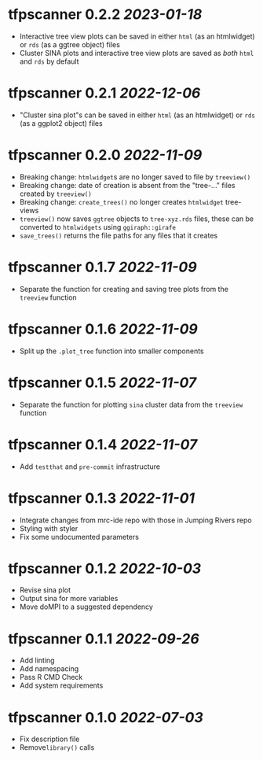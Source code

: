# tfpscanner 0.2.2 _2023-01-18_

- Interactive tree view plots can be saved in either `html` (as an htmlwidget) or `rds` (as a 
  ggtree object) files
- Cluster SINA plots and interactive tree view plots are saved as _both_ `html` and `rds` by
  default

# tfpscanner 0.2.1 _2022-12-06_

- "Cluster sina plot"s can be saved in either `html` (as an htmlwidget) or `rds` (as a ggplot2
  object) files

# tfpscanner 0.2.0 _2022-11-09_

- Breaking change: `htmlwidget`s are no longer saved to file by `treeview()`
- Breaking change: date of creation is absent from the "tree-..." files created by `treeview()`
- Breaking change: `create_trees()` no longer creates `htmlwidget` tree-views
- `treeview()` now saves `ggtree` objects to `tree-xyz.rds` files, these can be converted to
  `htmlwidgets` using `ggiraph::girafe`
- `save_trees()` returns the file paths for any files that it creates

# tfpscanner 0.1.7 _2022-11-09_

- Separate the function for creating and saving tree plots from the `treeview` function

# tfpscanner 0.1.6 _2022-11-09_

- Split up the `.plot_tree` function into smaller components

# tfpscanner 0.1.5 _2022-11-07_

- Separate the function for plotting `sina` cluster data from the `treeview` function

# tfpscanner 0.1.4 _2022-11-07_

- Add `testthat` and `pre-commit` infrastructure

# tfpscanner 0.1.3 _2022-11-01_

- Integrate changes from mrc-ide repo with those in Jumping Rivers repo
- Styling with styler
- Fix some undocumented parameters

# tfpscanner 0.1.2 _2022-10-03_

- Revise sina plot
- Output sina for more variables
- Move doMPI to a suggested dependency

# tfpscanner 0.1.1 _2022-09-26_

- Add linting
- Add namespacing
- Pass R CMD Check
- Add system requirements

# tfpscanner 0.1.0 _2022-07-03_

- Fix description file
- Remove`library()` calls

